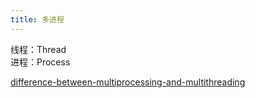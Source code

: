 ```yaml
---
title: 多进程
---
```

线程：Thread  
进程：Process

[difference-between-multiprocessing-and-multithreading](https://www.guru99.com/difference-between-multiprocessing-and-multithreading.html)
